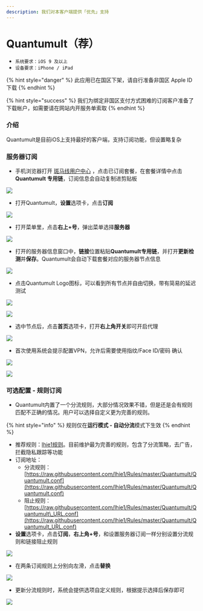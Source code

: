 ```yaml
---
description: 我们对本客户端提供「优先」支持
---
```


# Quantumult（荐）

* `系统要求：iOS 9 及以上`
* `设备要求：iPhone / iPad`

{% hint style="danger" %}
此应用已在国区下架，请自行准备非国区 Apple ID 下载
{% endhint %}

{% hint style="success" %}
我们为绑定非国区支付方式困难的订阅客户准备了下载帐户，如需要请在网站内开服务单索取
{% endhint %}

### 介绍 <a id="jie-shao"></a>

Quantumult是目前iOS上支持最好的客户端，支持订阅功能，但设置略复杂

### 服务器订阅

* 手机浏览器打开 [斑马线用户中心](https://bmxcloud.cc/clientarea.php?action=services) ，点击已订阅套餐，在套餐详情中点击**Quantumult 专用链**，订阅信息会自动复制进剪贴板

![](../../.gitbook/assets/image%20%2813%29.png)

* 打开Quantumult，**设置**选项卡，点击**订阅**

![](../../.gitbook/assets/image%20%283%29.png)

* 打开菜单里，点击**右上+号**，弹出菜单选择**服务器**

![](../../.gitbook/assets/image%20%2868%29.png)

* 打开的服务器信息窗口中，**链接**位置粘贴**Quantumult专用链**，并打开**更新检测**并**保存**。Quantumult会自动下载套餐对应的服务器节点信息

![](../../.gitbook/assets/image%20%2817%29.png)

* 点击Quantumult Logo图标，可以看到所有节点并自由切换，带有简易的延迟测试

![](../../.gitbook/assets/image%20%2854%29.png)

![](../../.gitbook/assets/image%20%2847%29.png)

* 选中节点后，点击**首页**选项卡，打开**右上角开关**即可开启代理

![](../../.gitbook/assets/image%20%284%29.png)

* 首次使用系统会提示配置VPN，允许后需要使用指纹/Face ID/密码 确认

![](../../.gitbook/assets/image%20%2822%29.png)

![](../../.gitbook/assets/image%20%2827%29.png)

### 可选配置 - 规则订阅

* Quantumult内置了一个分流规则，大部分情况效果不错，但是还是会有规则匹配不正确的情况。用户可以选择自定义更为完善的规则。

{% hint style="info" %}
规则仅在**运行模式 - 自动分流**模式下生效
{% endhint %}

* 推荐规则：[lhie1规则](https://github.com/lhie1/Rules)。目前维护最为完善的规则，包含了分流策略，去广告，拦截隐私跟踪等功能
* 订阅地址：
  * 分流规则：[https://raw.githubusercontent.com/lhie1/Rules/master/Quantumult/Quantumult.conf](https://raw.githubusercontent.com/lhie1/Rules/master/Quantumult/Quantumult.conf)
  * 阻止规则：[https://raw.githubusercontent.com/lhie1/Rules/master/Quantumult/Quantumult\_URL.conf](https://raw.githubusercontent.com/lhie1/Rules/master/Quantumult/Quantumult_URL.conf)
* **设置**选项卡，点击**订阅**，**右上角+号**，和设置服务器订阅一样分别设置分流规则和链接阻止规则

![](../../.gitbook/assets/image%20%2825%29.png)

* 在两条订阅规则上分别向左滑，点击**替换**

![](../../.gitbook/assets/image%20%2826%29.png)

* 更新分流规则时，系统会提供选项自定义规则，根据提示选择后保存即可

![](../../.gitbook/assets/image%20%288%29.png)

 



